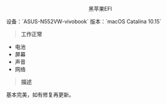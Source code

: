<p align="center">黑苹果EFI</p>
设备：`ASUS-N552VW-vivobook`  
版本：`macOS Catalina 10.15`

> **工作正常**  
+ 电池
+ 屏幕
+ 声音
+ 网络

> **描述**  

基本完美，如有修复再更新。
